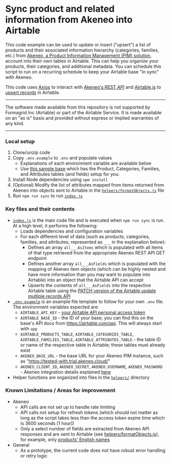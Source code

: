 # Sync product and related information from Akeneo into Airtable

This code example can be used to update or insert ("upsert") a list of products
and their associated information hierarchy (categories, families, etc.) from
[Akeneo, a Product Information Management (PIM) solution](https://www.akeneo.com/what-is-a-pim/),
account into their own tables in Airtable. This can help you organize your
products, their categories, and additional metadata. You can schedule this
script to run on a recurring schedule to keep your Airtable base "in sync" with
Akeneo.

This code uses [Axios](https://github.com/axios/axios) to interact with
[Akeneo's REST API](https://api.akeneo.com/documentation/introduction.html) and
[Airtable.js](https://github.com/airtable/airtable.js) to
[upsert records](https://airtable.com/developers/web/api/update-multiple-records)
in Airtable.

---

The software made available from this repository is not supported by Formagrid
Inc (Airtable) or part of the Airtable Service. It is made available on an "as
is" basis and provided without express or implied warranties of any kind.

---

### Local setup

1. Clone/unzip code
2. Copy `.env.example` to `.env` and populate values
   - Explanations of each environment variable are available below
   - Use [this sample base](https://airtable.com/shrOVu5Pjb8SosHK0) which has
     the Product, Categories, Families, and Attributes tables (and fields) setup
     for you.
3. Install Node dependencies using `npm install`
4. (Optional) Modify the list of attributes mapped from items returned from
   Akeneo into objects sent to Airtable in the
   [`helpers/formatObjects.js`](./helpers/formatObjects.js) file
5. Run `npm run sync` to run [`index.js`](./index.js)

### Key files and their contents

- [`index.js`](index.js) is the main code file and is executed when
  `npm run sync` is run. At a high level, it performs the following:
  - Loads dependencies and configuration variables
  - For each different level of data (such as products, categories, families,
    and attributes; represented as `___` in the explanation below):
    - Defines an array `all___AsItems` which is populated with all items of that
      type retrieved from the appropriate Akeneo REST API GET endpoint
    - Defines another array `all___AsFields` which is populated with the mapping
      of Akeneo item objects (which can be highly nested and have more
      information than you may want to populate into Airtable) into an object
      that the Airtable API can accept
    - Upserts the contents of `all___AsFields` into the respective Airtable
      table using the
      [PATCH version of the Airtable update multiple records API](https://airtable.com/developers/web/api/update-multiple-records)
- [`.env.example`](.env.example) is an example file template to follow for your
  own `.env` file. The environment variables expected are:
  - `AIRTABLE_API_KEY` -
    [your Airtable API personal access token](https://support.airtable.com/docs/creating-and-using-api-keys-and-access-tokens)
  - `AIRTABLE_BASE_ID` - the ID of your base; you can find this on the base's
    API docs from https://airtable.com/api. This will always start with `app`
  - `AIRTABLE_PRODUCTS_TABLE`, `AIRTABLE_CATEGORIES_TABLE`,
    `AIRTABLE_FAMILIES_TABLE`, `AIRTABLE_ATTRIBUTES_TABLE` - the table ID or
    name of the respective table in Airtable; these tables must already exist
  - `AKENEO_BASE_URL` - the base URL for your Akeneo PIM instance, such as
    "https://tested-with.trial.akeneo.cloud/"
  - `AKENEO_CLIENT_ID`, `AKENEO_SECRET`, `AKENEO_USERNAME`, `AKENEO_PASSWORD` -
    Akeneo integration details explained
    [here](https://api.akeneo.com/documentation/authentication.html)
- Helper functions are organized into files in the [`helpers/`](./helpers/)
  directory

### Known Limitations / Areas for improvement

- Akeneo
  - API calls are not set up to handle rate limiting
  - API calls not setup for refresh tokens (which should not matter as long as
    the script takes less than the access token expire time which is 3600
    seconds [1 hour])
  - Only a select number of fields are extracted from Akeneo API responses and
    are sent to Airtable (see
    [helpers/formatObjects.js](./helpers/formatObjects.js)), for example, only
    [products' English names](./helpers/formatObjects.js#L9)
- General
  - As a prototype, the current code does not have robust error handling or
    retry logic
